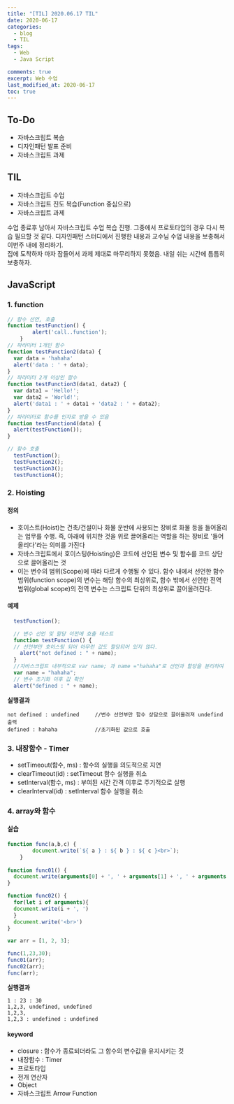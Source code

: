 ```yaml
---
title: "[TIL] 2020.06.17 TIL"
date: 2020-06-17
categories:
  - blog
  - TIL
tags:
  - Web
  - Java Script

comments: true
excerpt: Web 수업
last_modified_at: 2020-06-17
toc: true
---
```


## To-Do
- 자바스크립트 복습
- 디자인패턴 발표 준비
- 자바스크립트 과제

## TIL
- 자바스크립트 수업
- 자바스크립트 진도 복습(Function 중심으로)
- 자바스크립트 과제

수업 종료후 남아서 자바스크립트 수업 복습 진행. 그중에서 프로토타입의 경우 다시 복습 필요할 것 같다. 디자인패턴 스터디에서 진행한 내용과 교수님 수업 내용을 보충해서 이번주 내에 정리하기.  
집에 도착하자 마자 잠들어서 과제 제대로 마무리하지 못했음. 내일 쉬는 시간에 틈틈히 보충하자.

## JavaScript

### 1. function

```javascript
// 함수 선언, 호출
function testFunction() {
		alert('call..function');
	}
// 파라미터 1개인 함수
function testFunction2(data) {
  var data = 'hahaha'
  alert('data : ' + data);
}
// 파라미터 2개 이상인 함수
function testFunction3(data1, data2) {
  var data1 = 'Hello!';
  var data2 = 'World!';
  alert('data1 : ' + data1 + 'data2 : ' + data2);
}
// 파라미터로 함수를 인자로 받을 수 있음
function testFunction4(data) {
  alert(testFunction());
}

// 함수 호출
  testFunction();
  testFunction2();
  testFunction3();
  testFunction4();
```


### 2. Hoisting

#### 정의
- 호이스트(Hoist)는 건축/건설이나 화물 운반에 사용되는 장비로 화물 등을 들어올리는 업무를 수행. 즉, 아래에 위치한 것을 위로 끌어올리는 역할을 하는 장비로 '들어올리다'라는 의미를 가진다  
- 자바스크립트에서 호이스팅(Hoisting)은 코드에 선언된 변수 및 함수를 코드 상단으로 끌어올리는 것
- 이는 변수의 범위(Scope)에 따라 다르게 수행될 수 있다. 함수 내에서 선언한 함수 범위(function scope)의 변수는 해당 함수의 최상위로, 함수 밖에서 선언한 전역 범위(global scope)의 전역 변수는 스크립트 단위의 최상위로 끌어올려진다.

#### 예제

```javascript
  testFunction();

  // 변수 선언 및 할당 이전에 호출 테스트 
  function testFunction() {
  // 선언부만 호이스팅 되어 아무런 값도 할당되어 있지 않다.
    alert("not defined : " + name);	
  }
  //자바스크립트 내부적으로 var name; 과 name ="hahaha"로 선언과 할당을 분리하여 변수 선언부는 함수 상단으로 끌어올려 선언
  var name = "hahaha";		
  // 변수 초기화 이후 값 확인
  alert("defined : " + name);	
```

**실행결과** 

```
not defined : undefined     //변수 선언부만 함수 상담으로 끌어올려져 undefind 출력
defined : hahaha          	//초기화된 값으로 호출
```

### 3. 내장함수 - Timer  

- setTimeout(함수, ms)  : 함수의 실행을 의도적으로 지연
- clearTimeout(id) : setTimeout 함수 실행을 취소
- setInterval(함수, ms) : 부여된 시간 간격 이후로 주기적으로 실행
- clearInterval(id) : setInterval 함수 실행을 취소


### 4. array와 함수

#### 실습

```javascript
function func(a,b,c) {
		document.write(`${ a } : ${ b } : ${ c }<br>`);
	}
	
function func01() {
  document.write(arguments[0] + ', ' + arguments[1] + ', ' + arguments[2] + '<br>');
}

function func02() {
  for(let i of arguments){
  document.write(i + ', ')
  }
  document.write('<br>')
}

var arr = [1, 2, 3];

func(1,23,30);
func01(arr);
func02(arr);
func(arr);
```


**실행결과**

```
1 : 23 : 30
1,2,3, undefined, undefined
1,2,3,
1,2,3 : undefined : undefined
```



#### keyword 
- closure : 함수가 종료되더라도 그 함수의 변수값을 유지시키는 것
- 내장함수 : Timer
- 프로토타입
- 전개 연산자
- Object 
- 자바스크립트 Arrow Function



